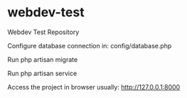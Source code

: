 # webdev-test
Webdev Test Repository

Configure database connection in: config/database.php

Run php artisan migrate

Run php artisan service

Access the project in browser usually: http://127.0.0.1:8000

